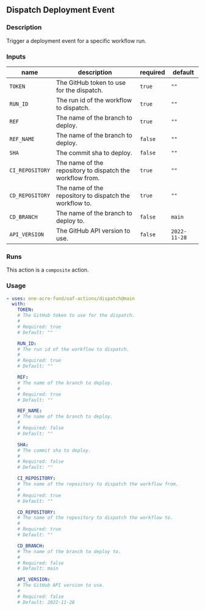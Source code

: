 ## Dispatch Deployment Event

### Description

Trigger a deployment event for a specific workflow run.

### Inputs

| name | description | required | default |
| --- | --- | --- | --- |
| `TOKEN` | The GitHub token to use for the dispatch. | `true` | `""` |
| `RUN_ID` | The run id of the workflow to dispatch. | `true` | `""` |
| `REF` | The name of the branch to deploy. | `true` | `""` |
| `REF_NAME` | The name of the branch to deploy. | `false` | `""` |
| `SHA` | The commit sha to deploy. | `false` | `""` |
| `CI_REPOSITORY` | The name of the repository to dispatch the workflow from. | `true` | `""` |
| `CD_REPOSITORY` | The name of the repository to dispatch the workflow to. | `true` | `""` |
| `CD_BRANCH` | The name of the branch to deploy to. | `false` | `main` |
| `API_VERSION` | The GitHub API version to use. | `false` | `2022-11-28` |

### Runs

This action is a `composite` action.

### Usage

```yaml
- uses: one-acre-fund/oaf-actions/dispatch@main
  with:
    TOKEN:
    # The GitHub token to use for the dispatch.
    #
    # Required: true
    # Default: ""

    RUN_ID:
    # The run id of the workflow to dispatch.
    #
    # Required: true
    # Default: ""

    REF:
    # The name of the branch to deploy.
    #
    # Required: true
    # Default: ""

    REF_NAME:
    # The name of the branch to deploy.
    #
    # Required: false
    # Default: ""

    SHA:
    # The commit sha to deploy.
    #
    # Required: false
    # Default: ""

    CI_REPOSITORY:
    # The name of the repository to dispatch the workflow from.
    #
    # Required: true
    # Default: ""

    CD_REPOSITORY:
    # The name of the repository to dispatch the workflow to.
    #
    # Required: true
    # Default: ""

    CD_BRANCH:
    # The name of the branch to deploy to.
    #
    # Required: false
    # Default: main

    API_VERSION:
    # The GitHub API version to use.
    #
    # Required: false
    # Default: 2022-11-28
```
